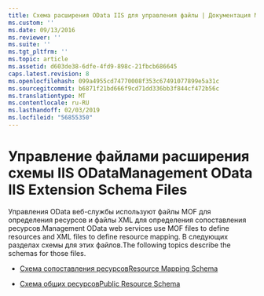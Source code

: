 ```yaml
---
title: Схема расширения OData IIS для управления файлы | Документация Майкрософт
ms.custom: ''
ms.date: 09/13/2016
ms.reviewer: ''
ms.suite: ''
ms.tgt_pltfrm: ''
ms.topic: article
ms.assetid: d603de38-6dfe-4fd9-898c-21fbcb686645
caps.latest.revision: 8
ms.openlocfilehash: 099a4955cd74770008f353c67491077899e5a31c
ms.sourcegitcommit: b6871f21bd666f9cd71dd336bb3f844cf472b56c
ms.translationtype: MT
ms.contentlocale: ru-RU
ms.lasthandoff: 02/03/2019
ms.locfileid: "56855350"
---
```

# <a name="management-odata-iis-extension-schema-files"></a><span data-ttu-id="0ac6c-102">Управление файлами расширения схемы IIS OData</span><span class="sxs-lookup"><span data-stu-id="0ac6c-102">Management OData IIS Extension Schema Files</span></span>

<span data-ttu-id="0ac6c-103">Управления OData веб-службы используют файлы MOF для определения ресурсов и файлы XML для определения сопоставления ресурсов.</span><span class="sxs-lookup"><span data-stu-id="0ac6c-103">Management OData web services use MOF files to define resources and XML files to define resource mapping.</span></span> <span data-ttu-id="0ac6c-104">В следующих разделах схемы для этих файлов.</span><span class="sxs-lookup"><span data-stu-id="0ac6c-104">The following topics describe the schemas for those files.</span></span>

- [<span data-ttu-id="0ac6c-105">Схема сопоставления ресурсов</span><span class="sxs-lookup"><span data-stu-id="0ac6c-105">Resource Mapping Schema</span></span>](./resource-mapping-schema.md)

- [<span data-ttu-id="0ac6c-106">Схема общих ресурсов</span><span class="sxs-lookup"><span data-stu-id="0ac6c-106">Public Resource Schema</span></span>](./public-resource-schema.md)